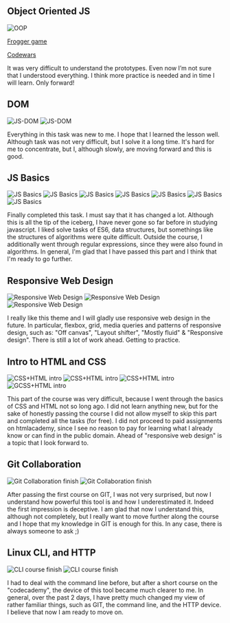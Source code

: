 ## Object Oriented JS
![OOP](/task_js_oop/jsoopuda.PNG "oop js finished")

[Frogger game](https://valkirin.github.io/frontend-nanodegree-arcade-game/)

[Codewars](https://www.codewars.com/users/Valkirin)

It was very difficult to understand the prototypes. Even now I’m not sure that I understood everything. I think more practice is needed and in time I will learn. Only forward!

## DOM
![JS-DOM](/task_js_dom/udacity.png "dom js finished")
![JS-DOM](/task_js_dom/fccias.png "dom js finished")

Everything in this task was new to me. I hope that I learned the lesson well. 
Although task was not very difficult, but I solve it a long time. It's hard for me to concentrate, but I, although slowly, are moving forward and this is good.

## JS Basics
![JS Basics](/task_js_basics/Selection_000.png "basic js finished")
![JS Basics](/task_js_basics/Selection_001.png "basic js finished")
![JS Basics](/task_js_basics/Selection_002.png "basic js finished")
![JS Basics](/task_js_basics/Selection_003.png "basic js finished")
![JS Basics](/task_js_basics/Selection_004.png "basic js finished")
![JS Basics](/task_js_basics/Selection_005.png "basic js finished")
![JS Basics](/task_js_basics/Selection_006.png "basic js finished")

Finally completed this task. I must say that it has changed a lot. Although this is all the tip of the iceberg, I have never gone so far before in studying javascript. I liked solve tasks of ES6, data structures, but somethings like the structures of algorithms were quite difficult. Outside the course, I additionally went through regular expressions, since they were also found in algorithms. In general, I'm glad that I have passed this part and I think that I'm ready to go further.

## Responsive Web Design
![Responsive Web Design](/task_responsive_web_design/Selection_021.png "responsive tasks finished")
![Responsive Web Design](/task_responsive_web_design/Selection_022.png "responsive tasks finished")
![Responsive Web Design](/task_responsive_web_design/Selection_023.png "responsive tasks finished")

I really like this theme and I will gladly use responsive web design in the future. In particular, flexbox, grid, media queries and patterns of responsive design, such as: "Off canvas", "Layout shifter", "Mostly fluid" & "Responsive design".
There is still a lot of work ahead. Getting to practice.

## Intro to HTML and CSS
![CSS+HTML intro](/task_html_css_intro/Selection_011.png "html css progress")
![CSS+HTML intro](/task_html_css_intro/Selection_014.png "html css progress")
![CSS+HTML intro](/task_html_css_intro/Selection_015.png "html css progress")
![GCSS+HTML intro](/task_html_css_intro/Selection_016.png "html css progress")

This part of the course was very difficult, because I went through the basics of CSS and HTML not so long ago. I did not learn anything new, but for the sake of honestly passing the course I did not allow myself to skip this part and completed all the tasks (for free). I did not proceed to paid assignments on htmlacademy, since I see no reason to pay for learning what I already know or can find in the public domain. Ahead of "responsive web design" is a topic that I look forward to.

## Git Collaboration
![Git Collaboration finish](/task_git_collaboration/Selection_008.png "GIT course finished")
![Git Collaboration finish](/task_git_collaboration/Selection_009.png "GIT course finished")

After passing the first course on GIT, I was not very surprised, but now I understand how powerful this tool is and how I underestimated it. Indeed the first impression is deceptive. I am glad that now I understand this, although not completely, but I really want to move further along the course and I hope that my knowledge in GIT is enough for this. In any case, there is always someone to ask ;)

## Linux CLI, and HTTP
![CLI course finish](/task_linux_cli/Selection_003.png "Linux CLI course finished")
![CLI course finish](/task_linux_cli/Selection_004.png "Linux CLI course finished")

I had to deal with the command line before, but after a short course on the "codecademy", the device of this tool became much clearer to me.
In general, over the past 2 days, I have pretty much changed my view of rather familiar things, such as GIT, the command line, and the HTTP device. I believe that now I am ready to move on.
